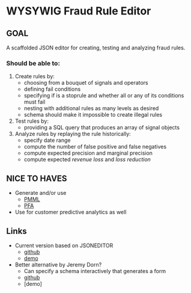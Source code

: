 # WYSYWIG Fraud Rule Editor

## GOAL

A scaffolded JSON editor for creating, testing and analyzing fraud rules.

### Should be able to:
1. Create rules by:
    * choosing from a bouquet of signals and operators
    * defining fail conditions
    * specifying if is a stoprule and whether all or any of its conditions must fail
    * nesting with additional rules as many levels as desired
    * schema should make it impossible to create illegal rules
1. Test rules by:
    * providing a SQL query that produces an array of signal objects
1. Analyze rules by replaying the rule historically:
    * specify date range
    * compute the number of false positive and false negatives
    * compute expected precision and marginal precision
    * compute expected *revenue loss* and *loss reduction*
    

## NICE TO HAVES

* Generate and/or use
    * [PMML](http://dmg.org/pmml/v4-3/GeneralStructure.html)
    * [PFA](http://dmg.org/pfa/docs/motivation/)
* Use for customer predictive analytics as well

## Links

* Current version based on JSONEDITOR
   * [github](https://github.com/josdejong/jsoneditor)
   * [demo](http://jsoneditoronline.org)
* Better alternative by Jeremy Dorn? 
   * Can specify a schema interactively that generates a form
   * [github](https://github.com/jdorn/json-editor)
   * [demo]
